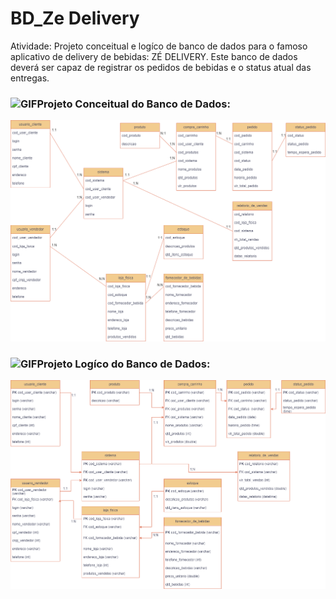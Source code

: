 # BD_Ze Delivery
Atividade: Projeto conceitual e logíco de banco de dados para o famoso aplicativo de delivery de bebidas: ZÉ DELIVERY. Este banco de dados deverá ser capaz de registrar os pedidos de bebidas e o status atual das entregas.

### <img height="20" alt="GIF" src="https://github.com/joaopauloaramuni/joaopauloaramuni/blob/main/img/soulgem.gif?raw=true"/>Projeto Conceitual do Banco de Dados:
<img src="https://github.com/DCLaass/BD_zedelivery/blob/main/zedelivery.drawio.png "/>


### <img height="20" alt="GIF" src="https://github.com/joaopauloaramuni/joaopauloaramuni/blob/main/img/soulgem.gif?raw=true"/>Projeto Logíco do Banco de Dados:
<img src="https://github.com/DCLaass/BD_Atividades/blob/main/ZeDelivery/zedelivery (1).drawio.png "/>
